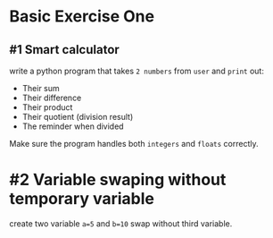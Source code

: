 # Basic Exercise One
## #1 Smart calculator

write a python program that takes `2 numbers` from `user` and `print` out:
- Their sum
- Their difference
- Their product
- Their quotient (division result)
- The reminder when divided

Make sure the program handles both `integers` and `floats` correctly.

# #2 Variable swaping without temporary variable
create two variable `a=5` and `b=10` swap without third variable.